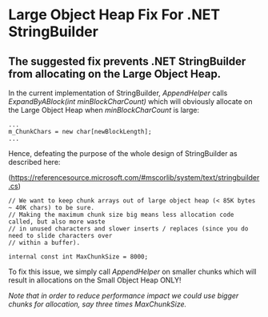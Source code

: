 # Large Object Heap Fix For .NET StringBuilder
## The suggested fix prevents .NET StringBuilder from allocating on the Large Object Heap.

In the current implementation of StringBuilder, *AppendHelper* calls *ExpandByABlock(int minBlockCharCount)* which will obviously allocate on the Large Object Heap when *minBlockCharCount* is large:  


```
...
m_ChunkChars = new char[newBlockLength];
...
```



Hence, defeating the purpose of the whole design of StringBuilder as described here:

(https://referencesource.microsoft.com/#mscorlib/system/text/stringbuilder.cs)


```
// We want to keep chunk arrays out of large object heap (< 85K bytes ~ 40K chars) to be sure.
// Making the maximum chunk size big means less allocation code called, but also more waste
// in unused characters and slower inserts / replaces (since you do need to slide characters over
// within a buffer).  

internal const int MaxChunkSize = 8000;
```
        
        
To fix this issue, we simply call *AppendHelper* on smaller chunks which will result in allocations on the Small Object Heap ONLY!

*Note that in order to reduce performance impact we could use bigger chunks for allocation, say three times MaxChunkSize.* 
